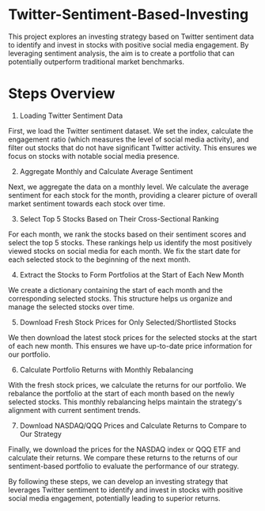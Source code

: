 # Twitter-Sentiment-Based-Investing
This project explores an investing strategy based on Twitter sentiment data to identify and invest in stocks with positive social media engagement. By leveraging sentiment analysis, the aim is to create a portfolio that can potentially outperform traditional market benchmarks.

# Steps Overview
1. Loading Twitter Sentiment Data

First, we load the Twitter sentiment dataset. We set the index, calculate the engagement ratio (which measures the level of social media activity), and filter out stocks that do not have significant Twitter activity. This ensures we focus on stocks with notable social media presence.

2. Aggregate Monthly and Calculate Average Sentiment

Next, we aggregate the data on a monthly level. We calculate the average sentiment for each stock for the month, providing a clearer picture of overall market sentiment towards each stock over time.

3. Select Top 5 Stocks Based on Their Cross-Sectional Ranking

For each month, we rank the stocks based on their sentiment scores and select the top 5 stocks. These rankings help us identify the most positively viewed stocks on social media for each month. We fix the start date for each selected stock to the beginning of the next month.

4. Extract the Stocks to Form Portfolios at the Start of Each New Month

We create a dictionary containing the start of each month and the corresponding selected stocks. This structure helps us organize and manage the selected stocks over time.

5. Download Fresh Stock Prices for Only Selected/Shortlisted Stocks

We then download the latest stock prices for the selected stocks at the start of each new month. This ensures we have up-to-date price information for our portfolio.

6. Calculate Portfolio Returns with Monthly Rebalancing

With the fresh stock prices, we calculate the returns for our portfolio. We rebalance the portfolio at the start of each month based on the newly selected stocks. This monthly rebalancing helps maintain the strategy's alignment with current sentiment trends.

7. Download NASDAQ/QQQ Prices and Calculate Returns to Compare to Our Strategy

Finally, we download the prices for the NASDAQ index or QQQ ETF and calculate their returns. We compare these returns to the returns of our sentiment-based portfolio to evaluate the performance of our strategy.

By following these steps, we can develop an investing strategy that leverages Twitter sentiment to identify and invest in stocks with positive social media engagement, potentially leading to superior returns.

